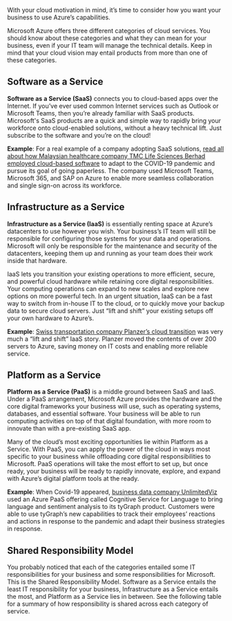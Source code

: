 With your cloud motivation in mind, it’s time to consider how you want your business to use Azure’s capabilities.

Microsoft Azure offers three different categories of cloud services. You should know about these categories and what they can mean for your business, even if your IT team will manage the technical details. Keep in mind that your cloud vision may entail products from more than one of these categories.

## Software as a Service

**Software as a Service (SaaS)** connects you to cloud-based apps over the Internet. If you’ve ever used common Internet services such as Outlook or Microsoft Teams, then you’re already familiar with SaaS products. Microsoft's SaaS products are a quick and simple way to rapidly bring your workforce onto cloud-enabled solutions, without a heavy technical lift. Just subscribe to the software and you’re on the cloud!

**Example**: For a real example of a company adopting SaaS solutions, [read all about how Malaysian healthcare company TMC Life Sciences Berhad employed cloud-based software](https://customers.microsoft.com/story/1485915283441941549-tmc-life-sciences-berhad-health-provider-azure-en-malaysia) to adapt to the COVID-19 pandemic and pursue its goal of going paperless. The company used Microsoft Teams, Microsoft 365, and SAP on Azure to enable more seamless collaboration and single sign-on across its workforce.

## Infrastructure as a Service

**Infrastructure as a Service (IaaS)** is essentially renting space at Azure’s datacenters to use however you wish. Your business’s IT team will still be responsible for configuring those systems for your data and operations. Microsoft will only be responsible for the maintenance and security of the datacenters, keeping them up and running as your team does their work inside that hardware.

IaaS lets you transition your existing operations to more efficient, secure, and powerful cloud hardware while retaining core digital responsibilities. Your computing operations can expand to new scales and explore new options on more powerful tech. In an urgent situation, IaaS can be a fast way to switch from in-house IT to the cloud, or to quickly move your backup data to secure cloud servers. Just “lift and shift” your existing setups off your own hardware to Azure’s.

**Example**: [Swiss transportation company Planzer’s cloud transition](https://customers.microsoft.com/story/1480535568291163641-planzer-travel-transportation-azure) was very much a “lift and shift” IaaS story. Planzer moved the contents of over 200 servers to Azure, saving money on IT costs and enabling more reliable service.

## Platform as a Service

**Platform as a Service (PaaS)** is a middle ground between SaaS and IaaS. Under a PaaS arrangement, Microsoft Azure provides the hardware and the core digital frameworks your business will use, such as operating systems, databases, and essential software. Your business will be able to run computing activities on top of that digital foundation, with more room to innovate than with a pre-existing SaaS app.

Many of the cloud’s most exciting opportunities lie within Platform as a Service. With PaaS, you can apply the power of the cloud in ways most specific to your business while offloading core digital responsibilities to Microsoft. PaaS operations will take the most effort to set up, but once ready, your business will be ready to rapidly innovate, explore, and expand with Azure’s digital platform tools at the ready.

**Example**: When Covid-19 appeared, [business data company UnlimitedViz](https://customers.microsoft.com/story/1351711806055240475-unlimited-viz-tygraph-partner-professional-services-azure) used an Azure PaaS offering called Cognitive Service for Language to bring language and sentiment analysis to its tyGraph product. Customers were able to use tyGraph’s new capabilities to track their employees’ reactions and actions in response to the pandemic and adapt their business strategies in response.

## Shared Responsibility Model

You probably noticed that each of the categories entailed some IT responsibilities for your business and some responsibilities for Microsoft. This is the Shared Responsibility Model. Software as a Service entails the least IT responsibility for your business, Infrastructure as a Service entails the most, and Platform as a Service lies in between. See the following table for a summary of how responsibility is shared across each category of service.
